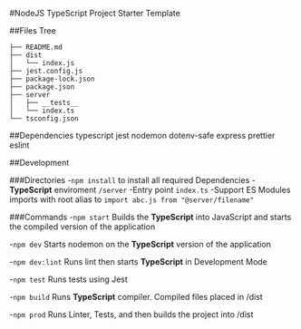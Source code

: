 #NodeJS TypeScript Project Starter Template

##Files Tree

```
├── README.md
├── dist
│   └── index.js
├── jest.config.js
├── package-lock.json
├── package.json
├── server
│   ├── __tests__
│   └── index.ts
└── tsconfig.json
```

##Dependencies
typescript
jest
nodemon
dotenv-safe
express
prettier
eslint

##Development

###Directories
-`npm install` to install all required Dependencies
-**TypeScript** enviroment `/server`
-Entry point `index.ts`
-Support ES Modules imports with root alias to `import abc.js from "@server/filename"`

###Commands
-`npm start`
Builds the **TypeScript** into JavaScript and starts the compiled version of the application

-`npm dev`
Starts nodemon on the **TypeScript** version of the application

-`npm dev:lint`
Runs lint then starts **TypeScript** in Development Mode

-`npm test`
Runs tests using Jest

-`npm build`
Runs **TypeScript** compiler. Compiled files placed in /dist

-`npm prod`
Runs Linter, Tests, and then builds the project into /dist

